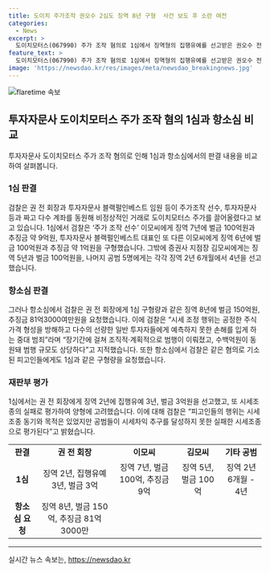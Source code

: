 ```yaml
---
title: 도이치 주가조작 권오수 2심도 징역 8년 구형  사건 보도 후 소란 여전
categories:
  - News
excerpt: >
  도이치모터스(067990) 주가 조작 혐의로 1심에서 징역형의 집행유예를 선고받은 권오수 전 회장에게 검찰이 항소심에서 징역 8년을 구형했다. 검찰은 장기간의 계획적이고 조직적인 주가조작 행위를 강조하며, 피고인들에 대해 유죄 판단과 더 높은 형량을 요구했다. 주요 피고인들에게는 형량과 벌금 등이 요구되었고, 검찰은 실패한 시세조종으로 피고인들을 처리했다.
feature_text: >
  도이치모터스(067990) 주가 조작 혐의로 1심에서 징역형의 집행유예를 선고받은 권오수 전 회장에게 검찰이 항소심에서 징역 8년을 구형했다. 검찰은 장기간의 계획적이고 조직적인 주가조작 행위를 강조하며, 피고인들에 대해 유죄 판단과 더 높은 형량을 요구했다. 주요 피고인들에게는 형량과 벌금 등이 요구되었고, 검찰은 실패한 시세조종으로 피고인들을 처리했다.
image: 'https://newsdao.kr/res/images/meta/newsdao_breakingnews.jpg'
---
```


<p><img src="https://newsdao.kr/res/images/meta/newsdao_breakingnews.jpg" alt="flaretime 속보" /></p>

<h2 data-ke-size="size26">투자자문사 도이치모터스 주가 조작 혐의 1심과 항소심 비교</h2>

<p data-ke-size="size16">투자자문사 도이치모터스 주가 조작 혐의로 인해 1심과 항소심에서의 판결 내용을 비교하여 살펴봅니다.</p>

<h3>1심 판결</h3>

<p data-ke-size="size16">검찰은 권 전 회장과 투자자문사 블랙펄인베스트 임원 등이 주가조작 선수, 투자자문사 등과 짜고 다수 계좌를 동원해 비정상적인 거래로 도이치모터스 주가를 끌어올렸다고 보고 있습니다. 1심에서 검찰은 ‘주가 조작 선수’ 이모씨에게 징역 7년에 벌금 100억원과 추징금 약 9억원, 투자자문사 블랙펄인베스트 대표인 또 다른 이모씨에게 징역 6년에 벌금 100억원과 추징금 약 1억원을 구형했습니다. 그밖에 증권사 지점장 김모씨에게는 징역 5년과 벌금 100억원을, 나머지 공범 5명에게는 각각 징역 2년 6개월에서 4년을 선고했습니다.</p>

<h3>항소심 판결</h3>

<p data-ke-size="size16">그러나 항소심에서 검찰은 권 전 회장에게 1심 구형량과 같은 징역 8년에 벌금 150억원, 추징금 81억3000여만원을 요청했습니다. 이에 검찰은 “시세 조정 행위는 공정한 주식 가격 형성을 방해하고 다수의 선량한 일반 투자자들에게 예측하지 못한 손해를 입게 하는 중대 범죄”라며 “장기간에 걸쳐 조직적·계획적으로 범행이 이뤄졌고, 수백억원이 동원돼 범행 규모도 상당하다”고 지적했습니다. 또한 항소심에서 검찰은 같은 혐의로 기소된 피고인들에게도 1심과 같은 구형량을 요청했습니다.</p>

<h3>재판부 평가</h3>

<p data-ke-size="size16">1심에서는 권 전 회장에게 징역 2년에 집행유예 3년, 벌금 3억원을 선고했고, 또 시세조종의 실패로 평가하여 양형에 고려했습니다. 이에 대해 검찰은 “피고인들의 행위는 시세조종 동기와 목적은 있었지만 공범들이 시세차익 추구를 달성하지 못한 실패한 시세조종으로 평가된다”고 밝혔습니다.</p>

<table>
  <tr>
    <td style="text-align: center; height: 17px;"><b>판결</b></td>
    <td style="text-align: center; height: 17px;"><b>권 전 회장</b></td>
    <td style="text-align: center; height: 17px;"><b>이모씨</b></td>
    <td style="text-align: center; height: 17px;"><b>김모씨</b></td>
    <td style="text-align: center; height: 17px;"><b>기타 공범</b></td>
  </tr>
  <tr>
    <td style="text-align: center; height: 17px;"><b>1심</b></td>
    <td style="text-align: center; height: 17px;">징역 2년, 집행유예 3년, 벌금 3억</td>
    <td style="text-align: center; height: 17px;">징역 7년, 벌금 100억, 추징금 9억</td>
    <td style="text-align: center; height: 17px;">징역 5년, 벌금 100억</td>
    <td style="text-align: center; height: 17px;">징역 2년 6개월 - 4년</td>
  </tr>
  <tr>
    <td style="text-align: center; height: 17px;"><b>항소심 요청</b></td>
    <td style="text-align: center; height: 17px;">징역 8년, 벌금 150억, 추징금 81억3000만</td>
    <td style="text-align: center; height: 17px;"> </td>
    <td style="text-align: center; height: 17px;"> </td>
    <td style="text-align: center; height: 17px;"> </td>
  </tr>
</table>

<hr>
실시간 뉴스 속보는, <a href="https://newsdao.kr" rel="dofollow">https://newsdao.kr</a>


